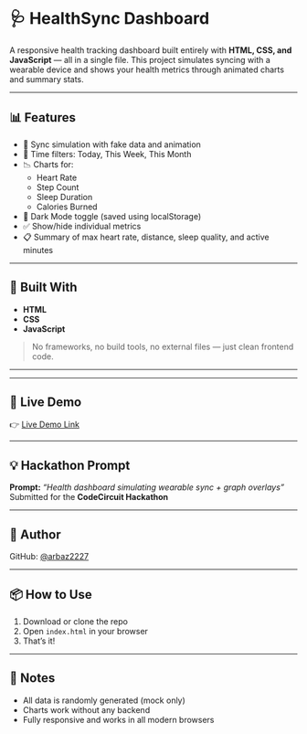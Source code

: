 # 🩺 HealthSync Dashboard

A responsive health tracking dashboard built entirely with **HTML, CSS, and JavaScript** — all in a single file. This project simulates syncing with a wearable device and shows your health metrics through animated charts and summary stats.

---

## 📊 Features

- 🔄 Sync simulation with fake data and animation
- 📆 Time filters: Today, This Week, This Month
- 📉 Charts for:
  - Heart Rate
  - Step Count
  - Sleep Duration
  - Calories Burned
- 🌙 Dark Mode toggle (saved using localStorage)
- ✅ Show/hide individual metrics
- 📋 Summary of max heart rate, distance, sleep quality, and active minutes

---

## 🔧 Built With

- **HTML**
- **CSS**
- **JavaScript**

> No frameworks, no build tools, no external files — just clean frontend code.

---


---

## 🚀 Live Demo

👉 [Live Demo Link](https://arbaz2227.github.io/HealthSync-Dashboard/)  


---

## 💡 Hackathon Prompt

**Prompt:** _“Health dashboard simulating wearable sync + graph overlays”_  
Submitted for the **CodeCircuit Hackathon**

---

## 👤 Author

  
GitHub: [@arbaz2227](https://github.com/arbaz222)

---

## 📦 How to Use

1. Download or clone the repo
2. Open `index.html` in your browser
3. That’s it!

---

## 📝 Notes

- All data is randomly generated (mock only)
- Charts work without any backend
- Fully responsive and works in all modern browsers


